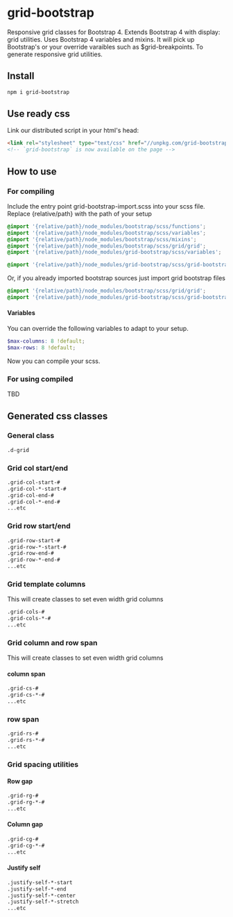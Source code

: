 # grid-bootstrap
Responsive grid classes for Bootstrap 4. Extends Bootstrap 4 with display: grid utilities.
Uses Bootstrap 4 variables and mixins. It will pick up Bootstrap's or your override varaibles such as $grid-breakpoints. To generate responsive grid utilities.

## Install

``` bash
npm i grid-bootstrap
```

## Use ready css

Link our distributed script in your html's head:

```html
<link rel="stylesheet" type="text/css" href="//unpkg.com/grid-bootstrap"></script>
<!-- `grid-bootstrap` is now available on the page -->
```

## How to use

### For compiling
Include the entry point grid-bootstrap-import.scss into your scss file.
Replace {relative/path} with the path of your setup
```scss
@import '{relative/path}/node_modules/bootstrap/scss/functions';
@import '{relative/path}/node_modules/bootstrap/scss/variables';
@import '{relative/path}/node_modules/bootstrap/scss/mixins';
@import '{relative/path}/node_modules/bootstrap/scss/grid/grid';
@import '{relative/path}/node_modules/grid-bootstrap/scss/variables';

@import '{relative/path}/node_modules/grid-bootstrap/scss/grid-bootstrap-import';
```

Or, if you already imported bootstrap sources just import grid bootstrap files
```scss
@import '{relative/path}/node_modules/bootstrap/scss/grid/grid';
@import '{relative/path}/node_modules/grid-bootstrap/scss/grid-bootstrap-import';
```

#### Variables

You can override the following variables to adapt to your setup.

```scss
$max-columns: 8 !default;
$max-rows: 8 !default;
```

Now you can compile your scss.

### For using compiled

TBD

## Generated css classes

### General class

```html
.d-grid
```

### Grid col start/end

```html
.grid-col-start-#
.grid-col-*-start-#
.grid-col-end-#
.grid-col-*-end-#
...etc
```

### Grid row start/end

```html
.grid-row-start-#
.grid-row-*-start-#
.grid-row-end-#
.grid-row-*-end-#
...etc
```

### Grid template columns

This will create classes to set even width grid columns

```html
.grid-cols-#
.grid-cols-*-#
...etc
```

### Grid column and row span

This will create classes to set even width grid columns

#### column span
```html
.grid-cs-#
.grid-cs-*-#
...etc
```

### row span

```html
.grid-rs-#
.grid-rs-*-#
...etc
```

### Grid spacing utilities

#### Row gap

```html
.grid-rg-#
.grid-rg-*-#
...etc
```

#### Column gap

```html
.grid-cg-#
.grid-cg-*-#
...etc
```

#### Justify self

```html
.justify-self-*-start
.justify-self-*-end
.justify-self-*-center
.justify-self-*-stretch
...etc
```
